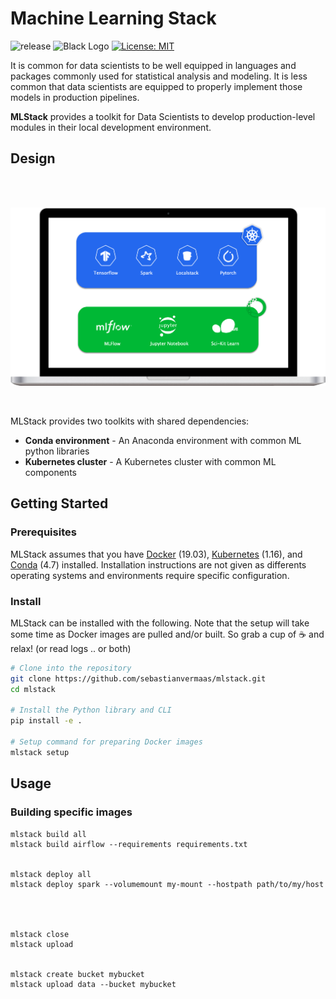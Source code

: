 # Machine Learning Stack
![release](https://img.shields.io/badge/release-v0.0.1-blue)
![Black Logo](https://img.shields.io/badge/code%20style-black-000000.svg)
[![License: MIT](https://img.shields.io/badge/License-MIT-brightgreen.svg)](
://opensource.org/licenses/MIT)

It is common for data scientists to be well equipped in languages and packages commonly used for statistical analysis and modeling. It is less common that data scientists are equipped to properly implement those models in production pipelines.

**MLStack** provides a toolkit for Data Scientists to develop production-level modules in their local development environment.


## Design
<br>
<br>

<p align="center">
    <img src='docs/design.png' width=700>
</p>

<br>

MLStack provides two toolkits with shared dependencies:

- **Conda environment** - An Anaconda environment with common ML python libraries
- **Kubernetes cluster** - A Kubernetes cluster with common ML components


## Getting Started
### Prerequisites
MLStack assumes that you have [Docker](#https://docs.docker.com/) (19.03), [Kubernetes](#https://kubernetes.io/docs/home/) (1.16), and [Conda](#https://docs.conda.io/en/latest/) (4.7) installed. Installation instructions are not given as differents operating systems and environments require specific configuration.

### Install
MLStack can be installed with the following. Note that the setup will take some time as Docker images are pulled and/or built. So grab a cup of :coffee: and relax! (or read logs .. or both)

```sh
# Clone into the repository
git clone https://github.com/sebastianvermaas/mlstack.git
cd mlstack

# Install the Python library and CLI
pip install -e .

# Setup command for preparing Docker images
mlstack setup

```


## Usage
### Building specific images

```
mlstack build all
mlstack build airflow --requirements requirements.txt


mlstack deploy all
mlstack deploy spark --volumemount my-mount --hostpath path/to/my/host




mlstack close
mlstack upload


mlstack create bucket mybucket
mlstack upload data --bucket mybucket
